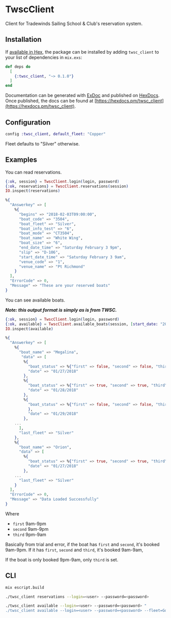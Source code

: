 # TwscClient

Client for Tradewinds Sailing School & Club's reservation system.

## Installation

If [available in Hex](https://hex.pm/docs/publish), the package can be installed
by adding `twsc_client` to your list of dependencies in `mix.exs`:

```elixir
def deps do
  [
    {:twsc_client, "~> 0.1.0"}
  ]
end
```

Documentation can be generated with [ExDoc](https://github.com/elixir-lang/ex_doc)
and published on [HexDocs](https://hexdocs.pm). Once published, the docs can
be found at [https://hexdocs.pm/twsc_client](https://hexdocs.pm/twsc_client).

## Configuration

```elixir
config :twsc_client, default_fleet: "Copper"
```

Fleet defaults to "Silver" otherwise.

## Examples

You can read reservations.

```elixir
{:ok, session} = TwscClient.login(login, password)
{:ok, reservations} = TwscClient.reservations(session)
IO.inspect(reservations)
```

```elixir
%{
  "Answerkey" => [
    %{
      "begins" => "2018-02-03T09:00:00",
      "boat_code" => "3504",
      "boat_fleet" => "Silver",
      "boat_info_test" => "6",
      "boat_mode" => "CT3504",
      "boat_name" => "White Wing",
      "boat_size" => "6",
      "end_date_time" => "Saturday February 3 9pm",
      "slip" => "D-106",
      "start_date_time" => "Saturday February 3 9am",
      "venue_code" => "1",
      "venue_name" => "Pt Richmond"
    }
  ],
  "ErrorCode" => 0,
  "Message" => "These are your reserved boats"
}
```

You can see available boats.

***Note: this output format is simply as is from TWSC.***

```elixir
{:ok, session} = TwscClient.login(login, password)
{:ok, available} = TwscClient.available_boats(session, [start_date: "2018-01-27", fleet: "Silver"])
IO.inspect(available)
```

```elixir
%{
  "Answerkey" => [
    %{
      "boat_name" => "Megalina",
       "data" => [
        %{
          "boat_status" => %{"first" => false, "second" => false, "third" => false},
          "date" => "01/27/2018"
        },
        %{
          "boat_status" => %{"first" => true, "second" => true, "third" => false},
          "date" => "01/28/2018"
        },
        %{
          "boat_status" => %{"first" => false, "second" => false, "third" => false},
          },
          "date" => "01/29/2018"
        },
	...
      ],
      "last_fleet" => "Silver"
    },
    %{
      "boat_name" => "Orion",
      "data" => [
        %{
          "boat_status" => %{"first" => true, "second" => true, "third" => false},
          "date" => "01/27/2018"
        },
	...
      "last_fleet" => "Silver"
    }
  ],
  "ErrorCode" => 0,
  "Message" => "Data Loaded Successfully"
}
```

Where

  * `first` 9am-9pm
  * `second` 9am-9pm
  * `third` 9pm-9am

Basically from trial and error, if the boat has `first` and `second`,
it's booked 9am-9pm. If it has `first`, `second` and `third`, it's
booked 9am-9am,

If the boat is only booked 9pm-9am, only `third` is set.

## CLI

```sh
mix escript.build
```

```sh
./twsc_client reservations --login=<user> --password=<password>
```

```sh
./twsc_client available --login=<user> --password=<password> "
./twsc_client available --login=<user> --password=<password> --fleet=Gold --start-date="2018-05-01"
```